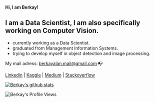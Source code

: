 **Hi, I am Berkay!**

## I am a Data Scientist, I am also specifically working on Computer Vision.

- currently working as a Data Scientist.
- graduated from Management Information Systems.
- trying to develop myself in object detection and image processing.

My mail adress: berkayalan.mail@gmail.com :mailbox_with_no_mail:

[Linkedin](https://www.linkedin.com/in/berkayalan/) | [Kaggle](https://www.kaggle.com/berkayalan) | [Medium](https://medium.com/@berkayalan14) | [Stackoverflow](https://stackoverflow.com/users/13472725/berkayln)

[![Berkay's github stats](https://github-readme-stats.vercel.app/api?username=berkayalan)](https://github.com/berkayalan/github-readme-stats)


![Berkay's Profile Views](https://komarev.com/ghpvc/?username=berkayalan&color=blue)
